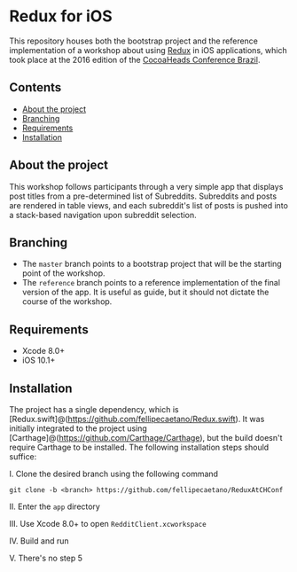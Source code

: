# Redux for iOS

This repository houses both the bootstrap project and the reference implementation of a workshop about using [Redux](http://reduxjs.org) in iOS applications, which took place at the 2016 edition of the [CocoaHeads Conference Brazil](http://cocoaheadsconference.com.br).

## Contents

- [About the project](#about-the-project)
- [Branching](#branching)
- [Requirements](#requirements)
- [Installation](#installation)

## About the project

This workshop follows participants through a very simple app that displays post titles from a pre-determined list of Subreddits. Subreddits and posts are rendered in table views, and each subreddit's list of posts is pushed into a stack-based navigation upon subreddit selection.

## Branching

- The `master` branch points to a bootstrap project that will be the starting point of the workshop.
- The `reference` branch points to a reference implementation of the final version of the app. It is useful as guide, but it should not dictate the course of the workshop.

## Requirements

- Xcode 8.0+
- iOS 10.1+

## Installation

The project has a single dependency, which is [Redux.swift]@(https://github.com/fellipecaetano/Redux.swift). It was initially integrated to the project using [Carthage]@(https://github.com/Carthage/Carthage), but the build doesn't require Carthage to be installed. The following installation steps should suffice:

I. Clone the desired branch using the following command
```shell
git clone -b <branch> https://github.com/fellipecaetano/ReduxAtCHConf
```

II. Enter the `app` directory

III. Use Xcode 8.0+ to open `RedditClient.xcworkspace`

IV. Build and run

V. There's no step 5
